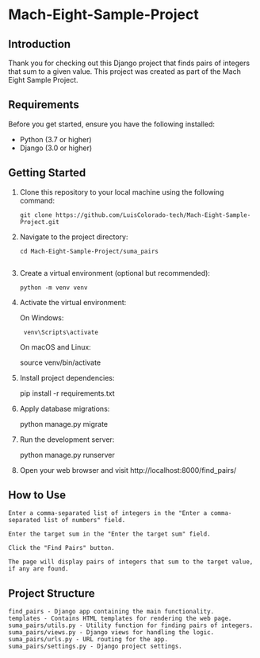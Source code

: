 # Mach-Eight-Sample-Project


## Introduction

Thank you for checking out this Django project that finds pairs of integers that sum to a given value. This project was created as part of the Mach Eight Sample Project.

## Requirements

Before you get started, ensure you have the following installed:

- Python (3.7 or higher)
- Django (3.0 or higher)

## Getting Started

1. Clone this repository to your local machine using the following command:

   ```shell
   git clone https://github.com/LuisColorado-tech/Mach-Eight-Sample-Project.git

2. Navigate to the project directory:

    ```shell
    cd Mach-Eight-Sample-Project/suma_pairs


3. Create a virtual environment (optional but recommended):
    ```shell
    python -m venv venv
    
4. Activate the virtual environment:

    On Windows:


        venv\Scripts\activate
    
    On macOS and Linux:

    source venv/bin/activate

5. Install project dependencies:

    pip install -r requirements.txt

6. Apply database migrations:

    python manage.py migrate

7. Run the development server:

    python manage.py runserver

8. Open your web browser and visit http://localhost:8000/find_pairs/

## How to Use
    Enter a comma-separated list of integers in the "Enter a comma-separated list of numbers" field.

    Enter the target sum in the "Enter the target sum" field.

    Click the "Find Pairs" button.

    The page will display pairs of integers that sum to the target value, if any are found.

## Project Structure
    find_pairs - Django app containing the main functionality.
    templates - Contains HTML templates for rendering the web page.
    suma_pairs/utils.py - Utility function for finding pairs of integers.
    suma_pairs/views.py - Django views for handling the logic.
    suma_pairs/urls.py - URL routing for the app.
    suma_pairs/settings.py - Django project settings.